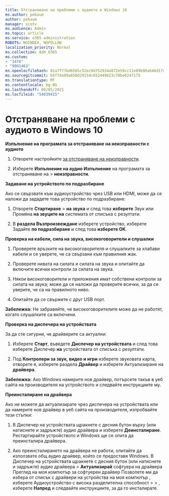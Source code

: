 ```yaml
---
title: Отстраняване на проблеми с аудиото в Windows 10
ms.author: pebaum
author: pebaum
manager: scotv
ms.audience: Admin
ms.topic: article
ms.service: o365-administration
ROBOTS: NOINDEX, NOFOLLOW
localization_priority: Normal
ms.collection: Adm_O365
ms.custom:
- "3476"
- "9001463"
ms.openlocfilehash: 81a7f77bd6565c52ec9d752934a872e59cc11e89b90a646d17c3549d72e8a69f
ms.sourcegitcommit: b5f7da89a650d2915dc652449623c78be6247175
ms.translationtype: MT
ms.contentlocale: bg-BG
ms.lasthandoff: 08/05/2021
ms.locfileid: "54039415"
---
```

# <a name="troubleshooting-audio-issues-in-windows-10"></a>Отстраняване на проблеми с аудиото в Windows 10

**Изпълнение на програмата за отстраняване на неизправности с аудиото**

1.  Отворете настройките [за отстраняване на неизправности](ms-settings:troubleshoot).

2.  Изберете **Изпълнение на аудио Изпълнение** на програмата за отстраняване на  >  **неизправности**.

**Задаване на устройството по подразбиране**

Ако се свързвате към аудиоустройство чрез USB или HDMI, може да се наложи да зададете това устройство по подразбиране:

1. Отворете **Стартиране**  >  **на звука** и след това **изберете** Звук или Промяна **на звуците на** системата от списъка с резултати.

2.  В **раздела Възпроизвеждане** изберете устройство, изберете Задайте **по подразбиране** и след това **изберете OK**.

**Проверка на кабели, сила на звука, високоговорители и слушалки**

1. Проверете връзките на високоговорителя и слушалките за хлабави кабели и се уверете, че са свързани към правилния жак.

2. Проверете нивата на силата и силата на звука и опитайте да включите всички контроли за силата на звука.

3. Някои високоговорители и приложения имат собствени контроли за силата на звука; може да се наложи да проверите всички, за да се уверите, че са на правилното ниво.

4. Опитайте да се свържете с друг USB порт.

**Забележка:** Не забравяйте, че високоговорителите може да не работят, когато слушалките са включени.

**Проверка на диспечера на устройствата**

За да сте сигурни, че драйверите са актуални:

1. Изберете **Старт**, въведете **Диспечер на устройствата** и след това изберете Диспечер **на** устройствата от списъка с резултати.

2. Под **Контролери за звук, видео и игри** изберете звуковата карта, отворете я, изберете раздела **Драйвер** и изберете Актуализиране на **драйвера**.

**Забележка:** Ако Windows намерите нов драйвер, потърсете такъв в уеб сайта на производителя на устройството и следвайте инструкциите му.

**Преинсталиране на драйвера**

Ако не можете да актуализирате чрез диспечера на устройствата или да намерите нов драйвер в уеб сайта на производителя, изпробвайте тези стъпки:

1. В Диспечер на устройствата щракнете с десния бутон върху (или натиснете и задръжте) аудио драйвера и изберете **Деинсталиране**. Рестартирайте устройството и Windows ще се опита да преинсталира драйвера.

2. Ако преинсталирането на драйвера не работи, опитайте да използвате общ аудио драйвер, който се предоставя Windows. В Диспечер на устройствата щракнете с десния бутон (или натиснете и задръжте) аудио драйвера > **Актуализирай** софтуера на драйвера Преглед на моя компютър за софтуерен драйвер Позволете ми да избера от списък с драйвери на устройства на моя компютър , изберете Аудиоустройство с висока разделителна способност  >    >  , изберете **Напред** и следвайте инструкциите, за да го инсталирате. 
